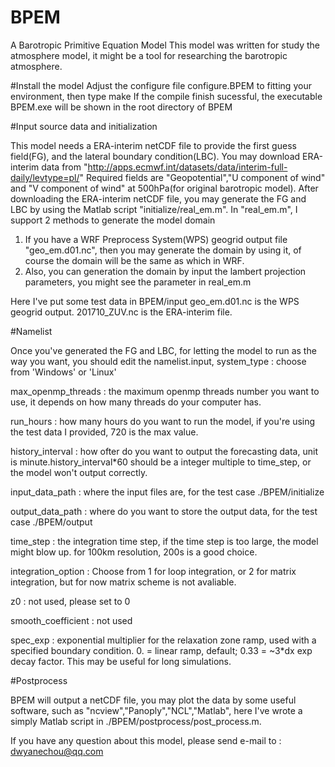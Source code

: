# BPEM
A Barotropic Primitive Equation Model
This model was written for study the atmosphere model, it might be a tool for researching the barotropic atmosphere.

#Install the model
Adjust the configure file configure.BPEM to fitting your environment, then type
make
If the compile finish sucessful, the executable BPEM.exe will be shown in the root directory of BPEM

#Input source data and initialization

This model needs a ERA-interim netCDF file to provide the first guess field(FG), and the lateral boundary condition(LBC).
You may download ERA-interim data from "http://apps.ecmwf.int/datasets/data/interim-full-daily/levtype=pl/"
Required fields are "Geopotential","U component of wind" and "V component of wind" at 500hPa(for original 
barotropic model).
After downloading the ERA-interim netCDF file, you may generate the FG and LBC by using the Matlab script "initialize/real_em.m".
In "real_em.m", I support 2 methods to generate the model domain
1. If you have a WRF Preprocess System(WPS) geogrid output file "geo_em.d01.nc", then you may generate the domain by using it,
of course the domain will be the same as which in WRF.
2. Also, you can generation the domain by input the lambert projection parameters, you might see the parameter in real_em.m

Here I've put some test data in BPEM/input
geo_em.d01.nc is the WPS geogrid output.
201710_ZUV.nc is the ERA-interim file.

#Namelist

Once you've generated the FG and LBC, for letting the model to run as the way you want, you should edit the namelist.input,
system_type         : choose from 'Windows' or 'Linux'

max_openmp_threads  : the maximum openmp threads number you want to use, it depends on how many threads do your computer has.

run_hours           : how many hours do you want to run the model, if you're using the test data I provided, 
                      720 is the max value.

history_interval    : how ofter do you want to output the forecasting data, unit is minute.history_interval*60 should be a 
                      integer multiple to time_step, or the model won't output correctly.
                      
input_data_path     : where the input files are, for the test case ./BPEM/initialize

output_data_path    : where do you want to store the output data, for the test case ./BPEM/output

time_step           : the integration time step, if the time step is too large, the model might blow up. for 100km resolution,
                      200s is a good choice.
                      
integration_option  : Choose from 1 for loop integration, or 2 for matrix integration,
                      but for now matrix scheme is not avaliable.
                      
z0                  : not used, please set to 0

smooth_coefficient  : not used

spec_exp            : exponential multiplier for the relaxation zone ramp, used with a specified boundary condition.
                      0. = linear ramp, default; 0.33 = ~3*dx exp decay factor. This may be useful for long simulations.

#Postprocess

BPEM will output a netCDF file, you may plot the data by some useful software, such as "ncview","Panoply","NCL","Matlab", here I've
wrote a simply Matlab script in ./BPEM/postprocess/post_process.m.

If you have any question about this model, please send e-mail to : dwyanechou@qq.com
